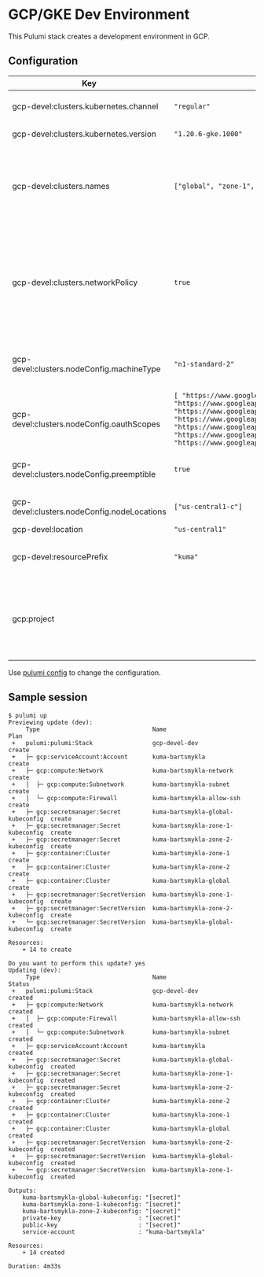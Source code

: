# GCP/GKE Dev Environment

This Pulumi stack creates a development environment in GCP.

## Configuration

| Key | Default | Description |
| --- | --- | ---|
| gcp-devel:clusters.kubernetes.channel              | `"regular"` | Release channel for Kubernetes |
| gcp-devel:clusters.kubernetes.version              | `"1.20.6-gke.1000"` | Kubernetes version |
| gcp-devel:clusters.names              | `["global", "zone-1", "zone-2" ]` | Names of the clusters to create (by providing `n` names it will create `n` clusters) |
| gcp-devel:clusters.networkPolicy              | `true` | If enable network policy addon (which also uses CALICO instead of native GCP networking plugin) |
| gcp-devel:clusters.nodeConfig.machineType              | `"n1-standard-2"` | The type of worker nodes to use in a cluster |
| gcp-devel:clusters.nodeConfig.oauthScopes              | `[ "https://www.googleapis.com/auth/cloud-platform", "https://www.googleapis.com/auth/devstorage.read_only", "https://www.googleapis.com/auth/logging.write", "https://www.googleapis.com/auth/monitoring", "https://www.googleapis.com/auth/servicecontrol", "https://www.googleapis.com/auth/service.management.readonly", "https://www.googleapis.com/auth/trace.append" ]` | OAuth scopes for worker nodes |
| gcp-devel:clusters.nodeConfig.preemptible              | `true` | Should the worker nodes be preemptible |
| gcp-devel:clusters.nodeConfig.nodeLocations              | `["us-central1-c"]` | Locations of worker nodes |
| gcp-devel:location              | `"us-central1"` | Location |
| gcp-devel:resourcePrefix              | `"kuma"` | Name prefix for the all resources |
| gcp:project              | | Name of the GCP project under which resources will be created |

Use [pulumi config](https://www.pulumi.com/docs/intro/concepts/config/)
to change the configuration.

## Sample session

```
$ pulumi up
Previewing update (dev):
     Type                                Name                               Plan       
 +   pulumi:pulumi:Stack                 gcp-devel-dev                      create     
 +   ├─ gcp:serviceAccount:Account       kuma-bartsmykla                    create     
 +   ├─ gcp:compute:Network              kuma-bartsmykla-network            create     
 +   │  ├─ gcp:compute:Subnetwork        kuma-bartsmykla-subnet             create     
 +   │  └─ gcp:compute:Firewall          kuma-bartsmykla-allow-ssh          create     
 +   ├─ gcp:secretmanager:Secret         kuma-bartsmykla-global-kubeconfig  create     
 +   ├─ gcp:secretmanager:Secret         kuma-bartsmykla-zone-1-kubeconfig  create     
 +   ├─ gcp:secretmanager:Secret         kuma-bartsmykla-zone-2-kubeconfig  create     
 +   ├─ gcp:container:Cluster            kuma-bartsmykla-zone-1             create     
 +   ├─ gcp:container:Cluster            kuma-bartsmykla-zone-2             create     
 +   ├─ gcp:container:Cluster            kuma-bartsmykla-global             create     
 +   ├─ gcp:secretmanager:SecretVersion  kuma-bartsmykla-zone-1-kubeconfig  create     
 +   ├─ gcp:secretmanager:SecretVersion  kuma-bartsmykla-zone-2-kubeconfig  create     
 +   └─ gcp:secretmanager:SecretVersion  kuma-bartsmykla-global-kubeconfig  create     
 
Resources:
    + 14 to create

Do you want to perform this update? yes
Updating (dev):
     Type                                Name                               Status      
 +   pulumi:pulumi:Stack                 gcp-devel-dev                      created     
 +   ├─ gcp:compute:Network              kuma-bartsmykla-network            created     
 +   │  ├─ gcp:compute:Firewall          kuma-bartsmykla-allow-ssh          created     
 +   │  └─ gcp:compute:Subnetwork        kuma-bartsmykla-subnet             created     
 +   ├─ gcp:serviceAccount:Account       kuma-bartsmykla                    created     
 +   ├─ gcp:secretmanager:Secret         kuma-bartsmykla-global-kubeconfig  created     
 +   ├─ gcp:secretmanager:Secret         kuma-bartsmykla-zone-1-kubeconfig  created     
 +   ├─ gcp:secretmanager:Secret         kuma-bartsmykla-zone-2-kubeconfig  created     
 +   ├─ gcp:container:Cluster            kuma-bartsmykla-zone-2             created     
 +   ├─ gcp:container:Cluster            kuma-bartsmykla-zone-1             created     
 +   ├─ gcp:container:Cluster            kuma-bartsmykla-global             created     
 +   ├─ gcp:secretmanager:SecretVersion  kuma-bartsmykla-zone-2-kubeconfig  created     
 +   ├─ gcp:secretmanager:SecretVersion  kuma-bartsmykla-global-kubeconfig  created     
 +   └─ gcp:secretmanager:SecretVersion  kuma-bartsmykla-zone-1-kubeconfig  created     
 
Outputs:
    kuma-bartsmykla-global-kubeconfig: "[secret]"
    kuma-bartsmykla-zone-1-kubeconfig: "[secret]"
    kuma-bartsmykla-zone-2-kubeconfig: "[secret]"
    private-key                      : "[secret]"
    public-key                       : "[secret]"
    service-account                  : "kuma-bartsmykla"

Resources:
    + 14 created

Duration: 4m33s
```
